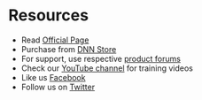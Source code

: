 # Resources

* Read [Official Page](/index.html)
* Purchase from [DNN Store](http://www.dnnsharp.com/DesktopModules/RegCore/Api.aspx?cmd=buy&product=authorize-net)
* For support, use respective [product forums](http://www.dnnsharp.com/support)
* Check our [YouTube channel](https://www.youtube.com/user/dnnsharp) for training videos
* Like us [Facebook](https://www.facebook.com/DnnSharp/)
* Follow us on [Twitter](https://twitter.com/dnnsharp)